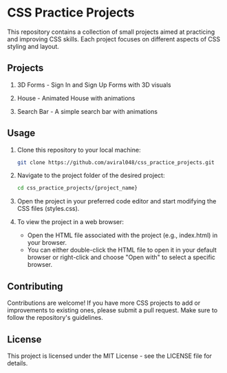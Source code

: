 # CSS Practice Projects

This repository contains a collection of small projects aimed at practicing and improving CSS skills. Each project focuses on different aspects of CSS styling and layout.

## Projects

1. 3D Forms -
   Sign In and Sign Up Forms with 3D visuals

2. House -
   Animated House with animations

3. Search Bar -
   A simple search bar with animations

## Usage

1. Clone this repository to your local machine:

   ```bash
   git clone https://github.com/aviral048/css_practice_projects.git
   ```

2. Navigate to the project folder of the desired project:

   ```bash
   cd css_practice_projects/{project_name}
   ```

3. Open the project in your preferred code editor and start modifying the CSS files (styles.css).

4. To view the project in a web browser:
   - Open the HTML file associated with the project (e.g., index.html) in your browser.
   - You can either double-click the HTML file to open it in your default browser or right-click and choose "Open with" to select a specific browser.

## Contributing

Contributions are welcome! If you have more CSS projects to add or improvements to existing ones, please submit a pull request. Make sure to follow the repository's guidelines.

## License

This project is licensed under the MIT License - see the LICENSE file for details.
